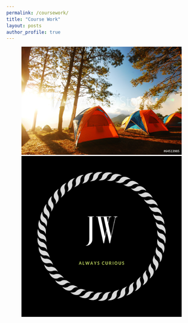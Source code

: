 ```yaml
---
permalink: /coursework/
title: "Course Work"
layout: posts
author_profile: true
---
```


<figure class="half">
  <img src="/assets/images/camp.jpeg">
  <img src="/assets/images/logo.png">
</figure>
